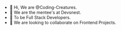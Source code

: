 - 👋 Hi, We are @Coding-Creatures.
- 👀 We are the mentee's at Devsnest.
- 🌱 To be Full Stack Developers.
- 💞️ We are looking to collaborate on Frontend Projects.


<!---
- 📫 Reach us on [Linkedin](www.linkedin.com/in/aditya-saini-286aa2182/)
Coding-Creatures/Coding-Creatures is a ✨ special ✨ repository because its `README.md` (this file) appears on your GitHub profile.
You can click the Preview link to take a look at your changes.
--->
